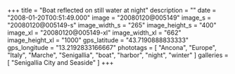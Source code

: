 +++
title = "Boat reflected on still water at night"
description = ""
date = "2008-01-20T00:51:49.000"
image = "20080120@005149"
image_s = "20080120@005149-s"
image_width_s = "265"
image_height_s = "400"
image_xl = "20080120@005149-xl"
image_width_xl = "662"
image_height_xl = "1000"
gps_latitude = "43.7190888833333"
gps_longitude = "13.2192833166667"
phototags = [ "Ancona", "Europe", "Italy", "Marche", "Senigallia", "boat", "harbor", "night", "winter" ]
galleries = [ "Senigallia City and Seaside" ]
+++
